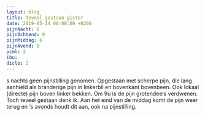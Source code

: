 ```yaml
---
layout: blog
title: Teveel gestaan gister
date: 2019-05-14 00:00:00 +0200
pijnNacht: 6
pijnOchtend: 9
pijnMiddag: 6
pijnAvond: 8
pcml: 2
ibu: 
diclo: 2
---
```


s nachts geen pijnstilling genomen. Opgestaan met scherpe pijn, die lang aanhield als branderige pijn in linkerbil en bovenkant bovenbeen. Ook lokaal (directe) pijn boven linker bekken. Om 9u is de pijn grotendeels verdwenen. Toch teveel gestaan denk ik. Aan het eind van de middag komt de pijn weer terug en ‘s avonds houdt dit aan, ook na pijnstilling.

